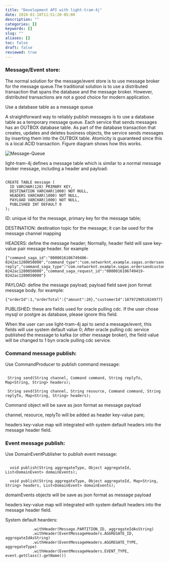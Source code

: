```yaml
---
title: "Development API with light-tram-4j"
date: 2018-01-18T11:51:20-05:00
description: ""
categories: []
keywords: []
slug: ""
aliases: []
toc: false
draft: false
reviewed: true
---
```



### Message/Event store:



The normal solution for the message/event store is to use message broker for the message queue.The traditional solution is to use a distributed transaction that spans the database and the message broker.
However, distributed transactions are not a good choice for modern application.


Use a database table as a message queue


A straightforward way to reliably publish messages is to use a database table as a temporary message queue.
Each service that sends messages has an OUTBOX database table. As part of the database transaction that creates,
updates and deletes business objects, the service sends messages by inserting them into the OUTBOX table.
Atomicity is guaranteed since this is a local ACID transaction. Figure diagram shows how this works.



![Message-Queue](/images/message-queue.png)



light-tram-4j defines a message table which is similar to a normal message broker message, including a header and payload:


```

CREATE TABLE message (
  ID VARCHAR(120) PRIMARY KEY,
  DESTINATION VARCHAR(1000) NOT NULL,
  HEADERS VARCHAR(1000) NOT NULL,
  PAYLOAD VARCHAR(1000) NOT NULL,
  PUBLISHED INT DEFAULT 0
);

```

ID: unique id for the message, primary key for the message table;

DESTINATION: destination topic for the message; it can be used for the message channel mapping

HEADERS: define the message header; Normally, header field will save key-value pair message header. for example

```
{"command_saga_id":"0000016106749406-0242ac1200050000","command_type":"com.networknt.example.sagas.ordersandcustomers.customer.command.ReserveCreditCommand","command_reply_to":"com.networknt.example.sagas.ordersandcustomers.order.saga.createorder.CreateOrderSaga-reply","command_saga_type":"com.networknt.example.sagas.ordersandcustomers.order.saga.createorder.CreateOrderSaga","command__destination":"customerService","ID":"000001610674941b-0242ac1200050000","command_saga_request_id":"0000016106749419-0242ac1200050000"}
```

PAYLOAD: define the message payload; payload field save json format message body. for example:

```
{"orderId":1,"orderTotal":{"amount":20},"customerId":1879729051024977}
```

PUBLISHED: these are fields used for oracle pulling cdc. If the user chose mysql or postgre as database, please ignore this field.

When the user can use light-tram-4j api to send a message/event, this fields will use system default value 0; After oracle pulling cdc service published the message to kafka (or other message broker), the field value will be changed to 1 byn oracle pulling cdc service.


### Command message publish:


Use CommandProducer to publish command message:

```

 String send(String channel, Command command, String replyTo, Map<String, String> headers);

 String send(String channel, String resource, Command command, String replyTo, Map<String, String> headers);

```

Command object will be save as json format as message payload

channel, resource, replyTo will be added as header key-value pare;

headers key-value map will integrated with system default headers into the message header field.





### Event message publish:

Use DomainEventPublisher to publish event message:

```

  void publish(String aggregateType, Object aggregateId, List<DomainEvent> domainEvents);

  void publish(String aggregateType, Object aggregateId, Map<String, String> headers, List<DomainEvent> domainEvents);

```

domainEvents objects will be save as json format as message payload

headers key-value map will integrated with system default headers into the message header field.



System default hearders:


```
            .withHeader(Message.PARTITION_ID, aggregateIdAsString)
            .withHeader(EventMessageHeaders.AGGREGATE_ID, aggregateIdAsString)
            .withHeader(EventMessageHeaders.AGGREGATE_TYPE, aggregateType)
            .withHeader(EventMessageHeaders.EVENT_TYPE, event.getClass().getName())
```

